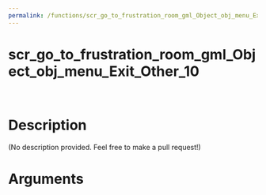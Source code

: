 ```yaml
---
permalink: /functions/scr_go_to_frustration_room_gml_Object_obj_menu_Exit_Other_10
---
```

# scr_go_to_frustration_room_gml_Object_obj_menu_Exit_Other_10  
&nbsp;  
# Description  
(No description provided. Feel free to make a pull request!) 
&nbsp;  
# Arguments


